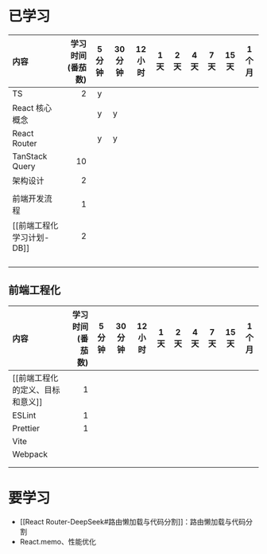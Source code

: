 # 已学习

| 内容                | 学习时间(番茄数) | 5 分钟 | 30 分钟 | 12 小时 | 1 天 | 2 天 | 4 天 | 7 天 | 15 天 | 1 个月 |
| :---------------- | --------: | :--: | ----- | ----- | --- | --- | --- | --- | ---- | ---- |
| TS                |         2 |  y   |       |       |     |     |     |     |      |      |
| React 核心概念        |           |  y   | y     |       |     |     |     |     |      |      |
| React Router      |           |  y   | y     |       |     |     |     |     |      |      |
| TanStack Query    |        10 |      |       |       |     |     |     |     |      |      |
| 架构设计              |         2 |      |       |       |     |     |     |     |      |      |
|                   |           |      |       |       |     |     |     |     |      |      |
| 前端开发流程            |         1 |      |       |       |     |     |     |     |      |      |
| [[前端工程化 学习计划-DB]] |         2 |      |       |       |     |     |     |     |      |      |
|                   |           |      |       |       |     |     |     |     |      |      |
|                   |           |      |       |       |     |     |     |     |      |      |
|                   |           |      |       |       |     |     |     |     |      |      |
|                   |           |      |       |       |     |     |     |     |      |      |



## 前端工程化

| 内容                 | 学习时间(番茄数) | 5 分钟 | 30 分钟 | 12 小时 | 1 天 | 2 天 | 4 天 | 7 天 | 15 天 | 1 个月 |
| :----------------- | --------: | :--: | ----- | ----- | --- | --- | --- | --- | ---- | ---- |
| [[前端工程化的定义、目标和意义]] |         1 |      |       |       |     |     |     |     |      |      |
| ESLint             |         1 |      |       |       |     |     |     |     |      |      |
| Prettier           |         1 |      |       |       |     |     |     |     |      |      |
| Vite               |           |      |       |       |     |     |     |     |      |      |
| Webpack            |           |      |       |       |     |     |     |     |      |      |
|                    |           |      |       |       |     |     |     |     |      |      |
|                    |           |      |       |       |     |     |     |     |      |      |


# 要学习

- [[React Router-DeepSeek#路由懒加载与代码分割]]：路由懒加载与代码分割
- React.memo、性能优化